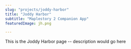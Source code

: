 ```yaml
---
slug: "projects/joddy-harbor"
title: "Joddy Harbor"
subtitle: "Maplestory 2 Companion App"
featuredImage: jh.png

---
```


This is the Joddy Harbor page -- description would go here